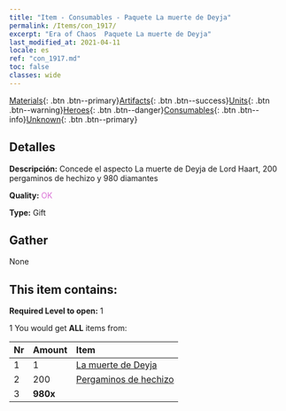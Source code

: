 ```yaml
---
title: "Item - Consumables - Paquete La muerte de Deyja"
permalink: /Items/con_1917/
excerpt: "Era of Chaos  Paquete La muerte de Deyja"
last_modified_at: 2021-04-11
locale: es
ref: "con_1917.md"
toc: false
classes: wide
---
```

 [Materials](/es/Items/){: .btn .btn--primary}[Artifacts](/es/Items/Artifacts/){: .btn .btn--success}[Units](/es/Items/Units/){: .btn .btn--warning}[Heroes](/es/Items/Heroes/){: .btn .btn--danger}[Consumables](/es/Items/Consumables/){: .btn .btn--info}[Unknown](/es/Items/Unknown/){: .btn .btn--primary}

## Detalles
 **Descripción:** Concede el aspecto La muerte de Deyja de Lord Haart, 200 pergaminos de hechizo y 980 diamantes

 **Quality:** <span style="color: #DA70D6">OK</span>

 **Type:** Gift

## Gather

  None

## This item contains:

 **Required Level to open:** 1

 1 You would get **ALL** items  from:

  | Nr | Amount |     Item    |
  |:---|:-------|:------------|
  | 1 | 1 | [La muerte de Deyja](/es/Items/con_1050/) | 
  | 2 | 200 | [Pergaminos de hechizo](/es/Items/con_694/) | 
  | 3 |  **980x** | <i class="fas fa-gem"/> |  | 
